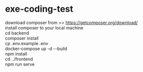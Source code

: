 # exe-coding-test
download composer from >> https://getcomposer.org/download/ <br/>
install composer to your local machine <br/>
cd backend <br/>
composer install <br/>
cp .env.example .env <br/>
docker-compose up -d --build<br/>
npm install <br/>
cd ../frontend <br/>
npm run serve

